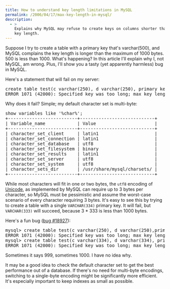 ```yaml
---
title: How to understand key length limitations in MySQL
permalink: /2006/04/17/max-key-length-in-mysql/
description:
  - >
    Explains why MySQL may refuse to create keys on columns shorter than the maximum
    key length.
---
```

Suppose I try to create a table with a primary key that's varchar(500), and MySQL complains the key length is longer than the maximum of 1000 bytes. 500 is less than 1000. What's happening? In this article I'll explain why I, not MySQL, am wrong. Plus, I'll show you a tasty (yet apparently harmless) bug in MySQL.

Here's a statement that will fail on my server:

<pre>create table test(c varchar(250), d varchar(250), primary key(c,d));
ERROR 1071 (42000): Specified key was too long; max key length is 1000 bytes</pre>

Why does it fail? Simple; my default character set is multi-byte:

<pre>show variables like '%char%';
+--------------------------+----------------------------+
| Variable_name            | Value                      |
+--------------------------+----------------------------+
| character_set_client     | latin1                     |
| character_set_connection | latin1                     |
| character_set_database   | utf8                       |
| character_set_filesystem | binary                     |
| character_set_results    | latin1                     |
| character_set_server     | utf8                       |
| character_set_system     | utf8                       |
| character_sets_dir       | /usr/share/mysql/charsets/ |
+--------------------------+----------------------------+</pre>

While most characters will fit in one or two bytes, the `utf8` encoding of [Unicode][1], as implemented by MySQL can require up to 3 bytes per character, so MySQL must be pessimistic and assume the worst-case scenario of every character requiring 3 bytes. It's easy to see this by trying to create a table with a single `VARCHAR(334)` primary key. It will fail, but `VARCHAR(333)` will succeed, because 3 * 333 is less than 1000 bytes.

Here's a fun bug ([bug #18927][2]):

<pre>mysql&gt; create table test(c varchar(250), d varchar(250),primary key(c,d));
ERROR 1071 (42000): Specified key was too long; max key length is 1000 bytes
mysql&gt; create table test(c varchar(334), d varchar(334), primary key(c,d));
ERROR 1071 (42000): Specified key was too long; max key length is 999 bytes</pre>

Sometimes it says 999, sometimes 1000. I have no idea why.

It may be a good idea to check the default character set to get the best performance out of a database. If there's no need for multi-byte encodings, switching to a single-byte encoding might be significantly more efficient. It's especially important to keep indexes as small as possible.

 [1]: http://www.unicode.org/
 [2]: http://bugs.mysql.com/18927

